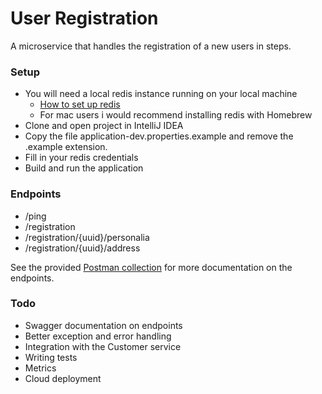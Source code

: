 # User Registration

A microservice that handles the registration of a new users in steps.

### Setup

* You will need a local redis instance running on your local machine
    * [How to set up redis](https://redis.io/topics/quickstart)
    * For mac users i would recommend installing redis with Homebrew
* Clone and open project in IntelliJ IDEA
* Copy the file application-dev.properties.example and remove the .example extension.
* Fill in your redis credentials
* Build and run the application

### Endpoints

* /ping
* /registration
* /registration/{uuid}/personalia
* /registration/{uuid}/address

See the provided [Postman collection](../UserRegistration.postman_collection.json) for more documentation on the endpoints.

### Todo
* Swagger documentation on endpoints
* Better exception and error handling
* Integration with the Customer service
* Writing tests
* Metrics
* Cloud deployment